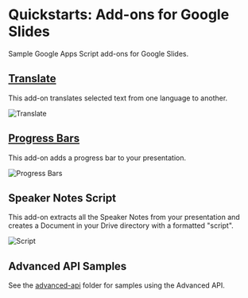 # Quickstarts: Add-ons for Google Slides

Sample Google Apps Script add-ons for Google Slides.

## [Translate](https://developers.google.com/apps-script/guides/slides/samples/translate)

This add-on translates selected text from one language to another.

![Translate](https://user-images.githubusercontent.com/380123/45050204-9f383a00-b04e-11e8-9dc8-30fcc5e9fdd7.png)

## [Progress Bars](https://developers.google.com/apps-script/guides/slides/samples/progress-bar)

This add-on adds a progress bar to your presentation.

![Progress Bars](https://user-images.githubusercontent.com/380123/45050203-9f383a00-b04e-11e8-9abf-042ce463a149.png)

## Speaker Notes Script

This add-on extracts all the Speaker Notes from your presentation and creates a Document in your
Drive directory with a formatted "script".

![Script](https://user-images.githubusercontent.com/380123/45051769-022bd000-b053-11e8-9700-7a67e89cc4c9.png)

## Advanced API Samples

See the [advanced-api](advanced-api/) folder for samples using the Advanced API.
